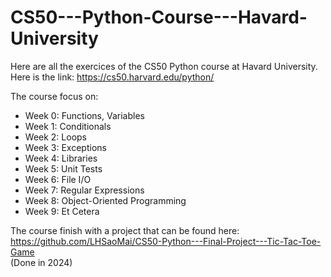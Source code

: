 # CS50---Python-Course---Havard-University  
Here are all the exercices of the CS50 Python course at Havard University. Here is the link: https://cs50.harvard.edu/python/  

The course focus on: 
* Week 0: Functions, Variables
* Week 1: Conditionals
* Week 2: Loops
* Week 3: Exceptions
* Week 4: Libraries
* Week 5: Unit Tests
* Week 6: File I/O
* Week 7: Regular Expressions
* Week 8: Object-Oriented Programming
* Week 9: Et Cetera

The course finish with a project that can be found here: https://github.com/LHSaoMai/CS50-Python---Final-Project---Tic-Tac-Toe-Game  
(Done in 2024)
